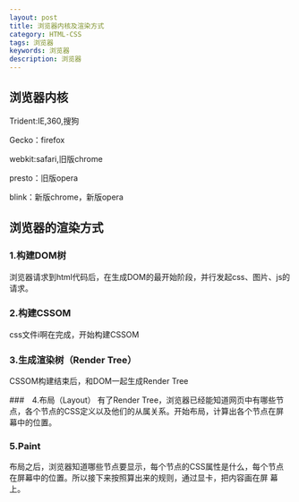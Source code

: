 ```yaml
---
layout: post
title: 浏览器内核及渲染方式
category: HTML-CSS
tags: 浏览器
keywords: 浏览器
description: 浏览器
---
```


## 浏览器内核

Trident:IE,360,搜狗

Gecko：firefox

webkit:safari,旧版chrome

presto：旧版opera

blink：新版chrome，新版opera

## 浏览器的渲染方式
### 1.构建DOM树

浏览器请求到html代码后，在生成DOM的最开始阶段，并行发起css、图片、js的请求。

### 2.构建CSSOM

css文件i啊在完成，开始构建CSSOM

### 3.生成渲染树（Render Tree）

CSSOM构建结束后，和DOM一起生成Render Tree

###　4.布局（Layout）
有了Render Tree，浏览器已经能知道网页中有哪些节点，各个节点的CSS定义以及他们的从属关系。开始布局，计算出各个节点在屏幕中的位置。

### 5.Paint
布局之后，浏览器知道哪些节点要显示，每个节点的CSS属性是什么，每个节点在屏幕中的位置。所以接下来按照算出来的规则，通过显卡，把内容画在屏
幕上。
